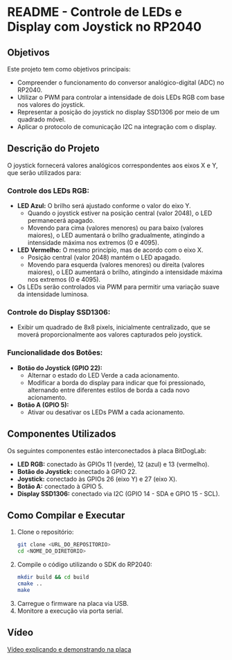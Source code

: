 ﻿# README - Controle de LEDs e Display com Joystick no RP2040

## Objetivos
Este projeto tem como objetivos principais:
- Compreender o funcionamento do conversor analógico-digital (ADC) no RP2040.
- Utilizar o PWM para controlar a intensidade de dois LEDs RGB com base nos valores do joystick.
- Representar a posição do joystick no display SSD1306 por meio de um quadrado móvel.
- Aplicar o protocolo de comunicação I2C na integração com o display.

## Descrição do Projeto

O joystick fornecerá valores analógicos correspondentes aos eixos X e Y, que serão utilizados para:

### Controle dos LEDs RGB:
- **LED Azul:** O brilho será ajustado conforme o valor do eixo Y.
  - Quando o joystick estiver na posição central (valor 2048), o LED permanecerá apagado.
  - Movendo para cima (valores menores) ou para baixo (valores maiores), o LED aumentará o brilho gradualmente, atingindo a intensidade máxima nos extremos (0 e 4095).
- **LED Vermelho:** O mesmo princípio, mas de acordo com o eixo X.
  - Posição central (valor 2048) mantém o LED apagado.
  - Movendo para esquerda (valores menores) ou direita (valores maiores), o LED aumentará o brilho, atingindo a intensidade máxima nos extremos (0 e 4095).
- Os LEDs serão controlados via PWM para permitir uma variação suave da intensidade luminosa.

### Controle do Display SSD1306:
- Exibir um quadrado de 8x8 pixels, inicialmente centralizado, que se moverá proporcionalmente aos valores capturados pelo joystick.

### Funcionalidade dos Botões:
- **Botão do Joystick (GPIO 22):**
  - Alternar o estado do LED Verde a cada acionamento.
  - Modificar a borda do display para indicar que foi pressionado, alternando entre diferentes estilos de borda a cada novo acionamento.
- **Botão A (GPIO 5):**
  - Ativar ou desativar os LEDs PWM a cada acionamento.

## Componentes Utilizados

Os seguintes componentes estão interconectados à placa BitDogLab:
- **LED RGB:** conectado às GPIOs 11 (verde), 12 (azul) e 13 (vermelho).
- **Botão do Joystick:** conectado à GPIO 22.
- **Joystick:** conectado às GPIOs 26 (eixo Y) e 27 (eixo X).
- **Botão A:** conectado à GPIO 5.
- **Display SSD1306:** conectado via I2C (GPIO 14 - SDA e GPIO 15 - SCL).

## Como Compilar e Executar

1. Clone o repositório:
   ```bash
   git clone <URL_DO_REPOSITORIO>
   cd <NOME_DO_DIRETORIO>
   ```
2. Compile o código utilizando o SDK do RP2040:
   ```bash
   mkdir build && cd build
   cmake ..
   make
   ```
3. Carregue o firmware na placa via USB.
4. Monitore a execução via porta serial.

## Vídeo
[Vídeo explicando e demonstrando na placa](https://www.canva.com/design/DAGfgBoLlAk/klZqxNQcpXn_Grlj61znwA/edit?utm_content=DAGfgBoLlAk&utm_campaign=designshare&utm_medium=link2&utm_source=sharebutton)
